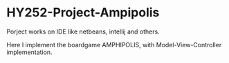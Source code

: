 # HY252-Project-Ampipolis

Porject works on IDE like netbeans, intellij and others.

Here I implement the boardgame AMPHIPOLIS, with Model-View-Controller implementation.
